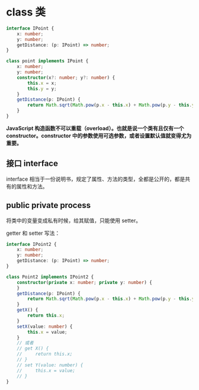 # class 类

```typescript
interface IPoint {
    x: number;
    y: number;
    getDistance: (p: IPoint) => number;
}

class point implements IPoint {
    x: number;
    y: number;
    constructor(x?: number; y?: number) {
        this.x = x;
        this.y = y;
    }
    getDistance(p: IPoint) {
        return Math.sqrt(Math.pow(p.x - this.x) + Math.pow(p.y - this.y));
    }
}
```

**JavaScript 构造函数不可以重载（overload）。也就是说一个类有且仅有一个 constructor。constructor 中的参数使用可选参数，或者设置默认值就变得尤为重要。**

## 接口 interface

interface 相当于一份说明书，规定了属性、方法的类型，全都是公开的，都是共有的属性和方法。

## public private process

将类中的变量变成私有时候，给其赋值，只能使用 setter。

getter 和 setter 写法：

```typescript
interface IPoint2 {
    x: number;
    y: number;
    getDistance: (p: IPoint) => number;
}

class Point2 implements IPoint2 {
    constructor(private x: number; private y: number) {
    }
    getDistance(p: IPoint) {
        return Math.sqrt(Math.pow(p.x - this.x) + Math.pow(p.y - this.y));
    }
    getX() {
        return this.x;
    }
    setX(value: number) {
        this.x = value;
    }
    // 或者
    // get X() {
    //     return this.x;
    // }
    // set Y(value: number) {
    //     this.x = value;
    // }
}
```
